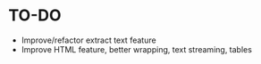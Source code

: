 TO-DO
=====
- Improve/refactor extract text feature
- Improve HTML feature, better wrapping, text streaming, tables
